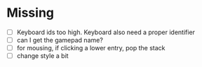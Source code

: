 # Missing

- [ ] Keyboard ids too high. Keyboard also need a proper identifier
- [ ] can I get the gamepad name?
- [ ] for mousing, if clicking a lower entry, pop the stack
- [ ] change style a bit
